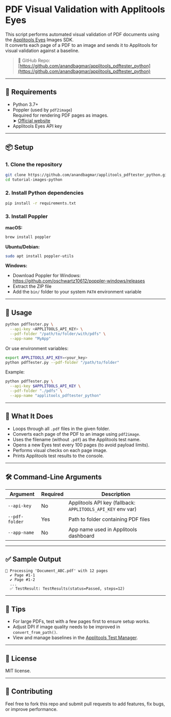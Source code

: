 # PDF Visual Validation with Applitools Eyes

This script performs automated visual validation of PDF documents using the [Applitools Eyes](https://applitools.com/) Images SDK.  
It converts each page of a PDF to an image and sends it to Applitools for visual validation against a baseline.

> 📁 GitHub Repo: [https://github.com/anandbagmar/applitools_pdftester_python](https://github.com/anandbagmar/applitools_pdftester_python)

---

## 🔧 Requirements

- Python 3.7+
- Poppler (used by `pdf2image`)  
  Required for rendering PDF pages as images.  
  ➤ [Official website](https://poppler.freedesktop.org/)
- Applitools Eyes API key

---

## 📦 Setup

### 1. Clone the repository

```bash
git clone https://github.com/anandbagmar/applitools_pdftester_python.git
cd tutorial-images-python
```

### 2. Install Python dependencies

```bash
pip install -r requirements.txt
```

### 3. Install Poppler

**macOS:**

```bash
brew install poppler
```

**Ubuntu/Debian:**

```bash
sudo apt install poppler-utils
```

**Windows:**

- Download Poppler for Windows: https://github.com/oschwartz10612/poppler-windows/releases
- Extract the ZIP file
- Add the `bin/` folder to your system `PATH` environment variable

---

## 🚀 Usage

```bash
python pdfTester.py \
  --api-key <APPLITOOLS_API_KEY> \
  --pdf-folder "/path/to/folder/with/pdfs" \
  --app-name "MyApp"
```

Or use environment variables:

```bash
export APPLITOOLS_API_KEY=<your_key>
python pdfTester.py --pdf-folder "/path/to/folder"
```

Example:

```bash
python pdfTester.py \
  --api-key $APPLITOOLS_API_KEY \
  --pdf-folder "./pdfs" \
  --app-name "applitools_pdftester_python"
```

---

## 📂 What It Does

- Loops through all `.pdf` files in the given folder.
- Converts each page of the PDF to an image using `pdf2image`.
- Uses the filename (without `.pdf`) as the Applitools test name.
- Opens a new Eyes test every 100 pages (to avoid payload limits).
- Performs visual checks on each page image.
- Prints Applitools test results to the console.

---

## 🛠 Command-Line Arguments

| Argument         | Required | Description                                                          |
|------------------|----------|----------------------------------------------------------------------|
| `--api-key`      | No       | Applitools API key (fallback: `APPLITOOLS_API_KEY` env var)          |
| `--pdf-folder`   | Yes      | Path to folder containing PDF files                                  |
| `--app-name`     | No       | App name used in Applitools dashboard                                |

---

## ✅ Sample Output

```
📄 Processing 'Document_ABC.pdf' with 12 pages
  ✔️ Page #1-1
  ✔️ Page #1-2
  ...
  ✅ TestResult: TestResults(status=Passed, steps=12)
```

---

## 🧪 Tips

- For large PDFs, test with a few pages first to ensure setup works.
- Adjust DPI if image quality needs to be improved in `convert_from_path()`.
- View and manage baselines in the [Applitools Test Manager](https://eyes.applitools.com/).

---

## 📎 License

MIT license.

---

## 🙌 Contributing

Feel free to fork this repo and submit pull requests to add features, fix bugs, or improve performance.
